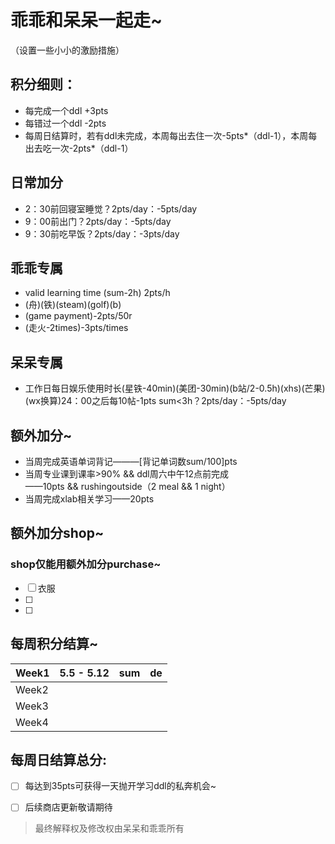 # 乖乖和呆呆一起走~
（设置一些小小的激励措施）

## 积分细则：
- 每完成一个ddl +3pts
- 每错过一个ddl -2pts
- 每周日结算时，若有ddl未完成，本周每出去住一次-5pts*（ddl-1），本周每出去吃一次-2pts*（ddl-1）




## 日常加分
- 2：30前回寝室睡觉？2pts/day：-5pts/day
- 9：00前出门？2pts/day：-5pts/day
- 9：30前吃早饭？2pts/day：-3pts/day


## 乖乖专属

- valid learning time (sum-2h) 2pts/h
- (舟)(铁)(steam)(golf)(b)
- (game payment)-2pts/50r
- (走火-2times)-3pts/times
## 呆呆专属
- 工作日每日娱乐使用时长(星铁-40min)(美团-30min)(b站/2-0.5h)(xhs)(芒果)(wx换算)24：00之后每10帖-1pts
sum<3h？2pts/day：-5pts/day




## 额外加分~
- 当周完成英语单词背记———[背记单词数sum/100]pts  
- 当周专业课到课率>90% && ddl周六中午12点前完成  
 ——10pts && rushingoutside（2 meal && 1 night）
- 当周完成xlab相关学习——20pts
## 额外加分shop~ 
### shop仅能用额外加分purchase~
- [ ] 衣服
- [ ] 
- [ ] 

## 每周积分结算~
| Week1 | 5.5 - 5.12|  sum  |  de  | 
|-|-----------|  -----|  ----|
|Week2|||
|Week3|||
|Week4|||





## 每周日结算总分:
  - [ ] 每达到35pts可获得一天抛开学习ddl的私奔机会~
- [ ] 后续商店更新敬请期待


> 最终解释权及修改权由呆呆和乖乖所有




